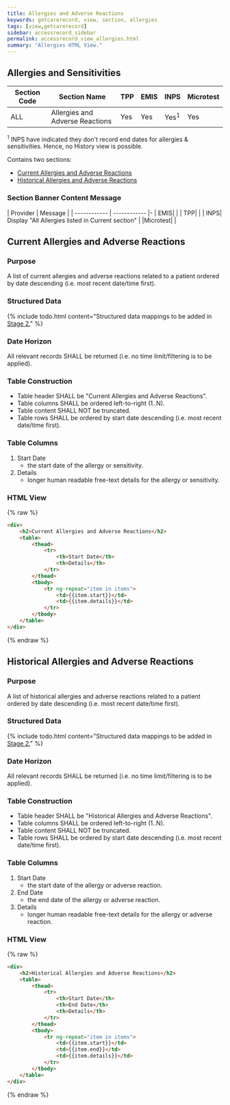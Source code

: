 ```yaml
---
title: Allergies and Adverse Reactions
keywords: getcarerecord, view, section, allergies
tags: [view,getcarerecord]
sidebar: accessrecord_sidebar
permalink: accessrecord_view_allergies.html
summary: "Allergies HTML View."
---
```


## Allergies and Sensitivities ##

| Section Code | Section Name | TPP | EMIS | INPS | Microtest |
| ------------ | ------------ |-----|------|------|-----------|
| ALL | Allergies and Adverse Reactions| Yes | Yes | Yes<sup>1</sup> | Yes |

<sup>1</sup> INPS have indicated they don't record end dates for allergies & sensitivities. Hence, no History view is possible.

Contains two sections:

 - [Current Allergies and Adverse Reactions](accessrecord_view_allergies.html#current-allergies-and-sensitivities)
 - [Historical Allergies and Adverse Reactions](accessrecord_view_allergies.html#historical-allergies-and-sensitivities)


### Section Banner Content Message ###

| Provider | Message |
| ------------ | ------------ |-
| EMIS|  |
| TPP|  |
| INPS| Display "All Allergies listed in Current section" |
|Microtest|  |


## Current Allergies and Adverse Reactions ##

### Purpose ###

A list of current allergies and adverse reactions related to a patient ordered by date descending (i.e. most recent date/time first).

### Structured Data ###

{% include todo.html content="Structured data mappings to be added in [Stage 2.](designprinciples_maturity_model.html)" %}

### Date Horizon ###

All relevant records SHALL be returned (i.e. no time limit/filtering is to be applied).

### Table Construction ###

- Table header SHALL be "Current Allergies and Adverse Reactions".
- Table columns SHALL be ordered left-to-right (1..N).
- Table content SHALL NOT be truncated.
- Table rows SHALL be ordered by start date descending (i.e. most recent date/time first).

### Table Columns ###

1. Start Date
	- the start date of the allergy or sensitivity.
2. Details
	- longer human readable free-text details for the allergy or sensitivity.

### HTML View ###

{% raw %}
```html
<div>
	<h2>Current Allergies and Adverse Reactions</h2>
	<table>
		<thead>
			<tr>
				<th>Start Date</th>
				<th>Details</th>
			</tr>
		</thead>
		<tbody>
			<tr ng-repeat="item in items">
				<td>{{item.start}}</td>
				<td>{{item.details}}</td>
			</tr>
		</tbody>
	</table>
</div>
```
{% endraw %}

## Historical Allergies and Adverse Reactions ##

### Purpose ###

A list of historical allergies and adverse reactions related to a patient ordered by date descending (i.e. most recent date/time first).

### Structured Data ###

{% include todo.html content="Structured data mappings to be added in [Stage 2.](designprinciples_maturity_model.html)" %}

### Date Horizon ###

All relevant records SHALL be returned (i.e. no time limit/filtering is to be applied).

### Table Construction ###

- Table header SHALL be "Historical Allergies and Adverse Reactions".
- Table columns SHALL be ordered left-to-right (1..N).
- Table content SHALL NOT be truncated.
- Table rows SHALL be ordered by start date descending (i.e. most recent date/time first).

### Table Columns ###

1. Start Date
	- the start date of the allergy or adverse reaction.
2. End Date
	- the end date of the allergy or adverse reaction. 
3. Details
	- longer human readable free-text details for the allergy or adverse reaction.

### HTML View ###

{% raw %}
```html
<div>
	<h2>Historical Allergies and Adverse Reactions</h2>
	<table>
		<thead>
			<tr>
				<th>Start Date</th>
				<th>End Date</th>
				<th>Details</th>
			</tr>
		</thead>
		<tbody>
			<tr ng-repeat="item in items">
				<td>{{item.start}}</td>
				<td>{{item.end}}</td>
				<td>{{item.details}}</td>
			</tr>
		</tbody>
	</table>
</div>
```
{% endraw %}
